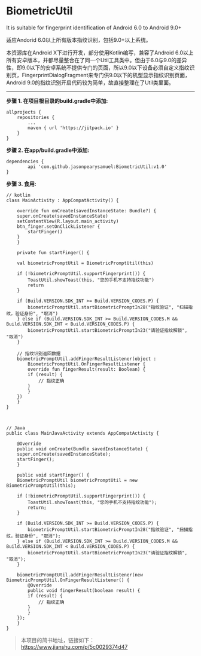 # BiometricUtil

It is suitable for fingerprint identification of Android 6.0 to Android 9.0+

适应Andorid 6.0以上所有版本指纹识别，包括9.0+以上系统。

本资源库在Android X下进行开发，部分使用Kotlin编写，兼容了Android 6.0以上所有安卓版本，并都尽量整合在了同一个Util工具类中。但由于6.0与9.0的差异性，即9.0以下的安卓系统不提供专门的页面，所以9.0以下设备必须自定义指纹识别页，FingerprintDialogFragment来专门供9.0以下的机型显示指纹识别页面，Android 9.0的指纹识别开启代码较为简单，故直接整理在了Util类里面。

---

**步骤 1. 在项目根目录的build.gradle中添加:**

	allprojects {
		repositories {
			...
			maven { url 'https://jitpack.io' }
		}
	}


**步骤 2. 在app/build.gradle中添加:**

	dependencies {
	        api 'com.github.jasonpearysamuel:BiometricUtil:v1.0'
	}


**步骤 3. 食用:**

	// kotlin
	class MainActivity : AppCompatActivity() {

	    override fun onCreate(savedInstanceState: Bundle?) {
		super.onCreate(savedInstanceState)
		setContentView(R.layout.main_activity)
		btn_finger.setOnClickListener {
		    startFinger()
		}
	    }

	    private fun startFinger() {

		val biometricPromptUtil = BiometricPromptUtil(this)

		if (!biometricPromptUtil.supportFingerprint()) {
		    ToastUtil.showToast(this, "您的手机不支持指纹功能")
		    return
		}

		if (Build.VERSION.SDK_INT >= Build.VERSION_CODES.P) {
		    biometricPromptUtil.startBiometricPromptIn28("指纹验证", "扫描指纹，验证身份", "取消")
		} else if (Build.VERSION.SDK_INT >= Build.VERSION_CODES.M && Build.VERSION.SDK_INT < Build.VERSION_CODES.P) {
		    biometricPromptUtil.startBiometricPromptIn23("请验证指纹解锁", "取消")
		}

		// 指纹识别返回数据
		biometricPromptUtil.addFingerResultListener(object :
		    BiometricPromptUtil.OnFingerResultListener {
		    override fun fingerResult(result: Boolean) {
			if (result) {
			    // 指纹正确
			}
		    }
		})
	    }
	}  
	
	
	
	// Java
	public class MainJavaActivity extends AppCompatActivity {

	    @Override
	    public void onCreate(Bundle savedInstanceState) {
		super.onCreate(savedInstanceState);
		startFinger();
	    }

	    public void startFinger() {
		BiometricPromptUtil biometricPromptUtil = new BiometricPromptUtil(this);

		if (!biometricPromptUtil.supportFingerprint()) {
		    ToastUtil.showToast(this, "您的手机不支持指纹功能");
		    return;
		}

		if (Build.VERSION.SDK_INT >= Build.VERSION_CODES.P) {
		    biometricPromptUtil.startBiometricPromptIn28("指纹验证", "扫描指纹，验证身份", "取消");
		} else if (Build.VERSION.SDK_INT >= Build.VERSION_CODES.M && Build.VERSION.SDK_INT < Build.VERSION_CODES.P) {
		    biometricPromptUtil.startBiometricPromptIn23("请验证指纹解锁", "取消");
		}

		biometricPromptUtil.addFingerResultListener(new BiometricPromptUtil.OnFingerResultListener() {
		    @Override
		    public void fingerResult(boolean result) {
			if (result) {
			    // 指纹正确
			}
		    }
		});
	    }
	}
  


>本项目的简书地址，链接如下：
>https://www.jianshu.com/p/5c0029374d47
